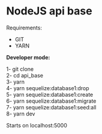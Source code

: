 # NodeJS api base


Requirements: 

 * GIT
 * YARN

<b>Developer mode:</b>

 1- git clone <br>
 2- cd api_base <br>
 3- yarn <br>
 4- yarn sequelize:database1:drop <br>
 5- yarn sequelize:database1:create <br>
 6- yarn sequelize:database1:migrate <br>
 7- yarn sequelize:database1:seed:all <br>
 8- yarn dev

Starts on localhost:5000
